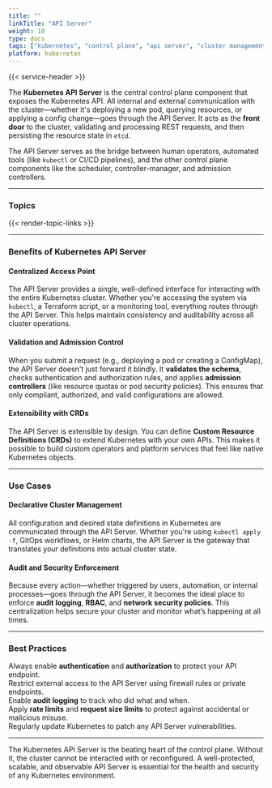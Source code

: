 ```yaml
---
title: ""
linkTitle: "API Server"
weight: 10
type: docs
tags: ["kubernetes", "control plane", "api server", "cluster management"]
platform: kubernetes
---
```


{{< service-header >}}

The **Kubernetes API Server** is the central control plane component that exposes the Kubernetes API. All internal and external communication with the cluster—whether it's deploying a new pod, querying resources, or applying a config change—goes through the API Server. It acts as the **front door** to the cluster, validating and processing REST requests, and then persisting the resource state in `etcd`.

The API Server serves as the bridge between human operators, automated tools (like `kubectl` or CI/CD pipelines), and the other control plane components like the scheduler, controller-manager, and admission controllers.

---

### Topics

{{< render-topic-links >}}

---

### Benefits of Kubernetes API Server

#### Centralized Access Point

The API Server provides a single, well-defined interface for interacting with the entire Kubernetes cluster. Whether you're accessing the system via `kubectl`, a Terraform script, or a monitoring tool, everything routes through the API Server. This helps maintain consistency and auditability across all cluster operations.

#### Validation and Admission Control

When you submit a request (e.g., deploying a pod or creating a ConfigMap), the API Server doesn't just forward it blindly. It **validates the schema**, checks authentication and authorization rules, and applies **admission controllers** (like resource quotas or pod security policies). This ensures that only compliant, authorized, and valid configurations are allowed.

#### Extensibility with CRDs

The API Server is extensible by design. You can define **Custom Resource Definitions (CRDs)** to extend Kubernetes with your own APIs. This makes it possible to build custom operators and platform services that feel like native Kubernetes objects.

---

### Use Cases

#### Declarative Cluster Management

All configuration and desired state definitions in Kubernetes are communicated through the API Server. Whether you're using `kubectl apply -f`, GitOps workflows, or Helm charts, the API Server is the gateway that translates your definitions into actual cluster state.

#### Audit and Security Enforcement

Because every action—whether triggered by users, automation, or internal processes—goes through the API Server, it becomes the ideal place to enforce **audit logging**, **RBAC**, and **network security policies**. This centralization helps secure your cluster and monitor what’s happening at all times.

---

### Best Practices

Always enable **authentication** and **authorization** to protect your API endpoint.  
Restrict external access to the API Server using firewall rules or private endpoints.  
Enable **audit logging** to track who did what and when.  
Apply **rate limits** and **request size limits** to protect against accidental or malicious misuse.  
Regularly update Kubernetes to patch any API Server vulnerabilities.

---

The Kubernetes API Server is the beating heart of the control plane. Without it, the cluster cannot be interacted with or reconfigured. A well-protected, scalable, and observable API Server is essential for the health and security of any Kubernetes environment.
